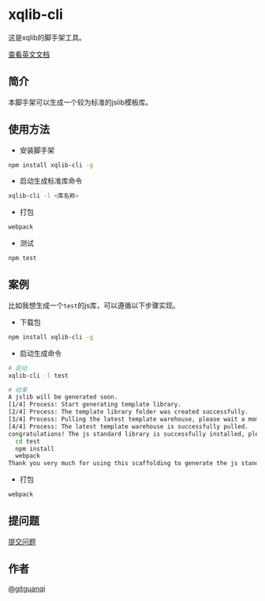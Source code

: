 # xqlib-cli

这是xqlib的脚手架工具。

[查看英文文档](./README.md)

## 简介

本脚手架可以生成一个较为标准的jslib模板库。

## 使用方法

+ 安装脚手架

```sh
npm install xqlib-cli -g
```

+ 启动生成标准库命令

```sh
xqlib-cli -l <库名称>
```

+ 打包

```sh
webpack
```

+ 测试

```sh
npm test
```

## 案例

比如我想生成一个`test`的js库，可以遵循以下步骤实现。

+ 下载包

```sh
npm install xqlib-cli -g
```

+ 启动生成命令

```sh
# 启动
xqlib-cli -l test

# 结果
A jslib will be generated soon.
[1/4] Process: Start generating template library.
[2/4] Process: The template library folder was created successfully.
[3/4] Process: Pulling the latest template warehouse, please wait a moment.
[4/4] Process: The latest template warehouse is successfully pulled.
congratulations! The js standard library is successfully installed, please run the following command:
  cd test
  npm install
  webpack
Thank you very much for using this scaffolding to generate the js standard library!
```

+ 打包

```sh
webpack
```

## 提问题

[提交问题](https://github.com/gitguanqi/xqsql/issues/new)

## 作者

[@gitguanqi](https://github.com/gitguanqi)
